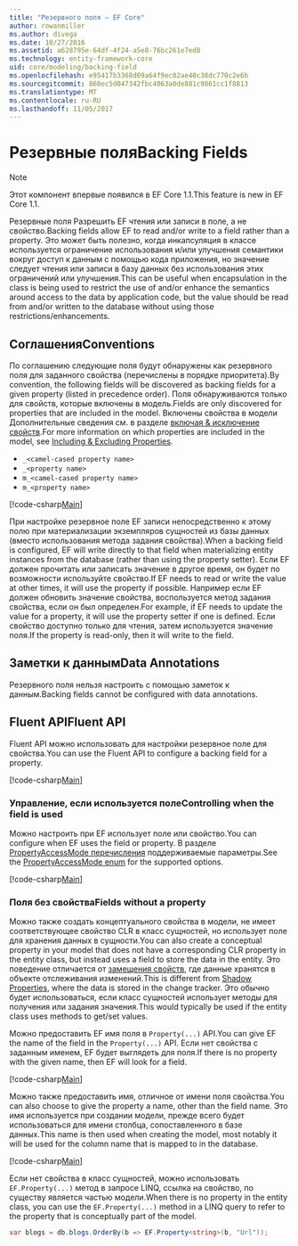 ```yaml
---
title: "Резервного поля — EF Core"
author: rowanmiller
ms.author: divega
ms.date: 10/27/2016
ms.assetid: a628795e-64df-4f24-a5e8-76bc261e7ed8
ms.technology: entity-framework-core
uid: core/modeling/backing-field
ms.openlocfilehash: e95417b3368d09a64f9ec02ae40c38dc770c2e6b
ms.sourcegitcommit: 860ec5d047342fbc4063a0de881c9861cc1f8813
ms.translationtype: MT
ms.contentlocale: ru-RU
ms.lasthandoff: 11/05/2017
---
```

# <a name="backing-fields"></a><span data-ttu-id="4f263-102">Резервные поля</span><span class="sxs-lookup"><span data-stu-id="4f263-102">Backing Fields</span></span>

> [!NOTE]  
> <span data-ttu-id="4f263-103">Этот компонент впервые появился в EF Core 1.1.</span><span class="sxs-lookup"><span data-stu-id="4f263-103">This feature is new in EF Core 1.1.</span></span>

<span data-ttu-id="4f263-104">Резервные поля Разрешить EF чтения или записи в поле, а не свойство.</span><span class="sxs-lookup"><span data-stu-id="4f263-104">Backing fields allow EF to read and/or write to a field rather than a property.</span></span> <span data-ttu-id="4f263-105">Это может быть полезно, когда инкапсуляция в классе используется ограничение использования и/или улучшения семантики вокруг доступ к данным с помощью кода приложения, но значение следует чтения или записи в базу данных без использования этих ограничений или улучшения.</span><span class="sxs-lookup"><span data-stu-id="4f263-105">This can be useful when encapsulation in the class is being used to restrict the use of and/or enhance the semantics around access to the data by application code, but the value should be read from and/or written to the database without using those restrictions/enhancements.</span></span>

## <a name="conventions"></a><span data-ttu-id="4f263-106">Соглашения</span><span class="sxs-lookup"><span data-stu-id="4f263-106">Conventions</span></span>

<span data-ttu-id="4f263-107">По соглашению следующие поля будут обнаружены как резервного поля для заданного свойства (перечислены в порядке приоритета).</span><span class="sxs-lookup"><span data-stu-id="4f263-107">By convention, the following fields will be discovered as backing fields for a given property (listed in precedence order).</span></span> <span data-ttu-id="4f263-108">Поля обнаруживаются только для свойств, которые включены в модель.</span><span class="sxs-lookup"><span data-stu-id="4f263-108">Fields are only discovered for properties that are included in the model.</span></span> <span data-ttu-id="4f263-109">Включены свойства в модели Дополнительные сведения см. в разделе [включая & исключение свойств](included-properties.md).</span><span class="sxs-lookup"><span data-stu-id="4f263-109">For more information on which properties are included in the model, see [Including & Excluding Properties](included-properties.md).</span></span>

* `_<camel-cased property name>`
* `_<property name>`
* `m_<camel-cased property name>`
* `m_<property name>`

[!code-csharp[Main](../../../samples/core/Modeling/Conventions/Samples/BackingField.cs#Sample)]

<span data-ttu-id="4f263-110">При настройке резервное поле EF записи непосредственно к этому полю при материализации экземпляров сущностей из базы данных (вместо использования метода задания свойства).</span><span class="sxs-lookup"><span data-stu-id="4f263-110">When a backing field is configured, EF will write directly to that field when materializing entity instances from the database (rather than using the property setter).</span></span> <span data-ttu-id="4f263-111">Если EF должен прочитать или записать значение в другое время, он будет по возможности используйте свойство.</span><span class="sxs-lookup"><span data-stu-id="4f263-111">If EF needs to read or write the value at other times, it will use the property if possible.</span></span> <span data-ttu-id="4f263-112">Например если EF должен обновить значение свойства, воспользуется метод задания свойства, если он был определен.</span><span class="sxs-lookup"><span data-stu-id="4f263-112">For example, if EF needs to update the value for a property, it will use the property setter if one is defined.</span></span> <span data-ttu-id="4f263-113">Если свойство доступно только для чтения, затем используется значение поля.</span><span class="sxs-lookup"><span data-stu-id="4f263-113">If the property is read-only, then it will write to the field.</span></span>

## <a name="data-annotations"></a><span data-ttu-id="4f263-114">Заметки к данным</span><span class="sxs-lookup"><span data-stu-id="4f263-114">Data Annotations</span></span>

<span data-ttu-id="4f263-115">Резервного поля нельзя настроить с помощью заметок к данным.</span><span class="sxs-lookup"><span data-stu-id="4f263-115">Backing fields cannot be configured with data annotations.</span></span>

## <a name="fluent-api"></a><span data-ttu-id="4f263-116">Fluent API</span><span class="sxs-lookup"><span data-stu-id="4f263-116">Fluent API</span></span>

<span data-ttu-id="4f263-117">Fluent API можно использовать для настройки резервное поле для свойства.</span><span class="sxs-lookup"><span data-stu-id="4f263-117">You can use the Fluent API to configure a backing field for a property.</span></span>

[!code-csharp[Main](../../../samples/core/Modeling/FluentAPI/Samples/BackingField.cs#Sample)]

### <a name="controlling-when-the-field-is-used"></a><span data-ttu-id="4f263-118">Управление, если используется поле</span><span class="sxs-lookup"><span data-stu-id="4f263-118">Controlling when the field is used</span></span>

<span data-ttu-id="4f263-119">Можно настроить при EF использует поле или свойство.</span><span class="sxs-lookup"><span data-stu-id="4f263-119">You can configure when EF uses the field or property.</span></span> <span data-ttu-id="4f263-120">В разделе [PropertyAccessMode перечисления](https://docs.microsoft.com/dotnet/api/microsoft.entityframeworkcore.propertyaccessmode) поддерживаемые параметры.</span><span class="sxs-lookup"><span data-stu-id="4f263-120">See the [PropertyAccessMode enum](https://docs.microsoft.com/dotnet/api/microsoft.entityframeworkcore.propertyaccessmode) for the supported options.</span></span>

[!code-csharp[Main](../../../samples/core/Modeling/FluentAPI/Samples/BackingFieldAccessMode.cs#Sample)]

### <a name="fields-without-a-property"></a><span data-ttu-id="4f263-121">Поля без свойства</span><span class="sxs-lookup"><span data-stu-id="4f263-121">Fields without a property</span></span>

<span data-ttu-id="4f263-122">Можно также создать концептуального свойства в модели, не имеет соответствующее свойство CLR в класс сущностей, но использует поле для хранения данных в сущности.</span><span class="sxs-lookup"><span data-stu-id="4f263-122">You can also create a conceptual property in your model that does not have a corresponding CLR property in the entity class, but instead uses a field to store the data in the entity.</span></span> <span data-ttu-id="4f263-123">Это поведение отличается от [замещения свойств](shadow-properties.md), где данные хранятся в объекте отслеживания изменений.</span><span class="sxs-lookup"><span data-stu-id="4f263-123">This is different from [Shadow Properties](shadow-properties.md), where the data is stored in the change tracker.</span></span> <span data-ttu-id="4f263-124">Это обычно будет использоваться, если класс сущностей использует методы для получения или задания значения.</span><span class="sxs-lookup"><span data-stu-id="4f263-124">This would typically be used if the entity class uses methods to get/set values.</span></span>

<span data-ttu-id="4f263-125">Можно предоставить EF имя поля в `Property(...)` API.</span><span class="sxs-lookup"><span data-stu-id="4f263-125">You can give EF the name of the field in the `Property(...)` API.</span></span> <span data-ttu-id="4f263-126">Если нет свойства с заданным именем, EF будет выглядеть для поля.</span><span class="sxs-lookup"><span data-stu-id="4f263-126">If there is no property with the given name, then EF will look for a field.</span></span>

[!code-csharp[Main](../../../samples/core/Modeling/FluentAPI/Samples/BackingFieldNoProperty.cs#Sample)]

<span data-ttu-id="4f263-127">Можно также предоставить имя, отличное от имени поля свойства.</span><span class="sxs-lookup"><span data-stu-id="4f263-127">You can also choose to give the property a name, other than the field name.</span></span> <span data-ttu-id="4f263-128">Это имя используется при создании модели, прежде всего будет использоваться для имени столбца, сопоставленного в базе данных.</span><span class="sxs-lookup"><span data-stu-id="4f263-128">This name is then used when creating the model, most notably it will be used for the column name that is mapped to in the database.</span></span>

[!code-csharp[Main](../../../samples/core/Modeling/FluentAPI/Samples/BackingFieldConceptualProperty.cs#Sample)]

<span data-ttu-id="4f263-129">Если нет свойства в класс сущностей, можно использовать `EF.Property(...)` метод в запросе LINQ, ссылка на свойство, по существу является частью модели.</span><span class="sxs-lookup"><span data-stu-id="4f263-129">When there is no property in the entity class, you can use the `EF.Property(...)` method in a LINQ query to refer to the property that is conceptually part of the model.</span></span>

``` csharp
var blogs = db.blogs.OrderBy(b => EF.Property<string>(b, "Url"));
```
